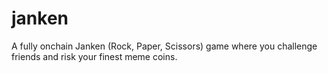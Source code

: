# janken
A fully onchain Janken (Rock, Paper, Scissors) game where you challenge friends and risk your finest meme coins.
